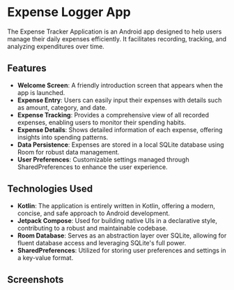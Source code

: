 
# Expense Logger App

The Expense Tracker Application is an Android app designed to help users manage their daily expenses efficiently. It facilitates recording, tracking, and analyzing expenditures over time.



## Features


*   **Welcome Screen**: A friendly introduction screen that appears when the app is launched.
*   **Expense Entry**: Users can easily input their expenses with details such as amount, category, and date.
*   **Expense Tracking**: Provides a comprehensive view of all recorded expenses, enabling users to monitor their spending habits.
*   **Expense Details**: Shows detailed information of each expense, offering insights into spending patterns.
*   **Data Persistence**: Expenses are stored in a local SQLite database using Room for robust data management.
*   **User Preferences**: Customizable settings managed through SharedPreferences to enhance the user experience.

Technologies Used
-----------------

*   **Kotlin**: The application is entirely written in Kotlin, offering a modern, concise, and safe approach to Android development.
*   **Jetpack Compose**: Used for building native UIs in a declarative style, contributing to a robust and maintainable codebase.
*   **Room Database**: Serves as an abstraction layer over SQLite, allowing for fluent database access and leveraging SQLite's full power.
*   **SharedPreferences**: Utilized for storing user preferences and settings in a key-value format.


## Screenshots



